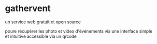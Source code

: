 # gathervent

un service web gratuit et open source 

poure récupèrer les photo et video d'événements via une interface simple et intuitive accessible via un qrcode
